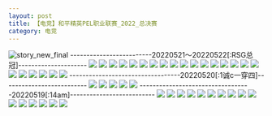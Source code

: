 ```yaml
---
layout: post
title: 【电竞】和平精英PEL职业联赛_2022_总决赛
category: 电竞
---
```

![story_new_final](http://rfbyhtcfm.hd-bkt.clouddn.com/img/story_new_final_0322.png)
-------------------------20220521～20220522[:RSG总冠]---------------------
![](http://rfbyavrvr.hd-bkt.clouddn.com/img/pel-220521-220522-1.jpg)
![](http://rfbyavrvr.hd-bkt.clouddn.com/img/pel-220521-220522-2.jpg)
![](http://rfbyavrvr.hd-bkt.clouddn.com/img/pel-220521-220522-3.jpg)
![](http://rfbyavrvr.hd-bkt.clouddn.com/img/pel-220521-220522-4.jpg)
![](http://rfbyavrvr.hd-bkt.clouddn.com/img/pel-220521-220522-5.jpg)
![](http://rfbyavrvr.hd-bkt.clouddn.com/img/pel-220521-220522-6.jpg)
![](http://rfbyavrvr.hd-bkt.clouddn.com/img/pel-220521-220522-7.jpg)
![](http://rfbyavrvr.hd-bkt.clouddn.com/img/pel-220521-220522-8.jpg)
![](http://rfbyavrvr.hd-bkt.clouddn.com/img/pel-220521-220522-9.jpg)
![](http://rfbyavrvr.hd-bkt.clouddn.com/img/pel-220521-220522-10.jpg)
![](http://rfbyavrvr.hd-bkt.clouddn.com/img/pel-220521-220522-11.jpg)
![](http://rfbyavrvr.hd-bkt.clouddn.com/img/pel-220521-220522-12.jpg)
![](http://rfbyavrvr.hd-bkt.clouddn.com/img/pel-220521-220522-13.jpg)
![](http://rfbyavrvr.hd-bkt.clouddn.com/img/pel-220521-220522-14.jpg)
![](http://rfbyavrvr.hd-bkt.clouddn.com/img/pel-220521-220522-15.jpg)
![](http://rfbyavrvr.hd-bkt.clouddn.com/img/pel-220521-220522-16.jpg)
![](http://rfbyavrvr.hd-bkt.clouddn.com/img/pel-220521-220522-17.jpg)
![](http://rfbyavrvr.hd-bkt.clouddn.com/img/pel-220521-220522-18.jpg)
![](http://rfbyavrvr.hd-bkt.clouddn.com/img/pel-220521-220522-19.jpg)
![](http://rfbyavrvr.hd-bkt.clouddn.com/img/pel-220521-220522-20.jpg)
![](http://rfbyavrvr.hd-bkt.clouddn.com/img/pel-220521-220522-21.jpg)
![](http://rfbyavrvr.hd-bkt.clouddn.com/img/pel-220521-220522-22.jpg)
![](http://rfbyavrvr.hd-bkt.clouddn.com/img/pel-220521-220522-23.jpg)
----------------------------------20220520[:1诚c一穿四]--------------------------
![](http://rfbyavrvr.hd-bkt.clouddn.com/img/pel-220520-5.jpg)
![](http://rfbyavrvr.hd-bkt.clouddn.com/img/pel-220520-1.jpg)
![](http://rfbyavrvr.hd-bkt.clouddn.com/img/pel-220520-2.jpg)
![](http://rfbyavrvr.hd-bkt.clouddn.com/img/pel-220520-3.jpg)
![](http://rfbyavrvr.hd-bkt.clouddn.com/img/pel-220520-4.jpg)
----------------------------------20220519[:14am]--------------------------
![](http://rfbyavrvr.hd-bkt.clouddn.com/img/pel-220519-1.jpg)
![](http://rfbyavrvr.hd-bkt.clouddn.com/img/pel-220519-2.jpg)
![](http://rfbyavrvr.hd-bkt.clouddn.com/img/pel-220519-3.jpg)
![](http://rfbyavrvr.hd-bkt.clouddn.com/img/pel-220519-4.jpg)
![](http://rfbyavrvr.hd-bkt.clouddn.com/img/pel-220519-5.jpg)
![](http://rfbyavrvr.hd-bkt.clouddn.com/img/pel-220519-6.jpg)
![](http://rfbyavrvr.hd-bkt.clouddn.com/img/pel-220519-7.jpg)
![](http://rfbyavrvr.hd-bkt.clouddn.com/img/pel-220519-8.jpg)
![](http://rfbyavrvr.hd-bkt.clouddn.com/img/pel-220519-9.jpg)
![](http://rfbyavrvr.hd-bkt.clouddn.com/img/pel-220519-10.jpg)
![](http://rfbyavrvr.hd-bkt.clouddn.com/img/pel-220519-11.jpg)
![](http://rfbyavrvr.hd-bkt.clouddn.com/img/pel-220519-12.jpg)
![](http://rfbyavrvr.hd-bkt.clouddn.com/img/pel-220519-13.jpg)
![](http://rfbyavrvr.hd-bkt.clouddn.com/img/pel-220519-14.jpg)
![](http://rfbyavrvr.hd-bkt.clouddn.com/img/pel-220519-15.jpg)
![](http://rfbyavrvr.hd-bkt.clouddn.com/img/pel-220519-16.jpg)
